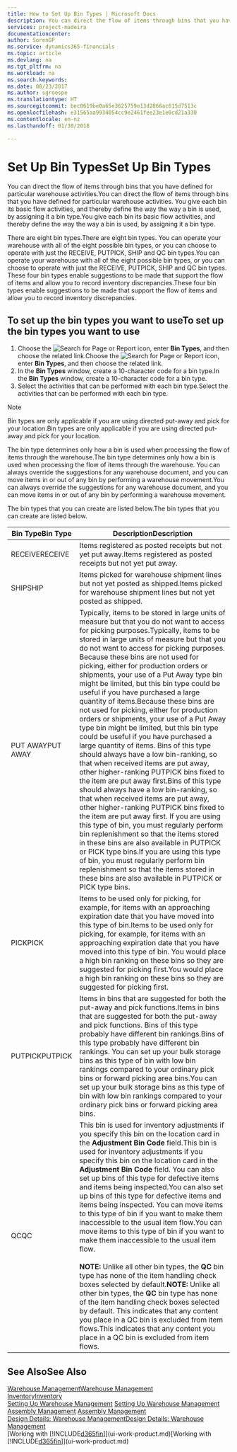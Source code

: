 ```yaml
---
title: How to Set Up Bin Types | Microsoft Docs
description: You can direct the flow of items through bins that you have defined for particular warehouse activities. You give each bin its basic flow activities, and thereby define the way the way a bin is used, by assigning it a bin type.
services: project-madeira
documentationcenter: 
author: SorenGP
ms.service: dynamics365-financials
ms.topic: article
ms.devlang: na
ms.tgt_pltfrm: na
ms.workload: na
ms.search.keywords: 
ms.date: 08/23/2017
ms.author: sgroespe
ms.translationtype: HT
ms.sourcegitcommit: bec0619be0a65e3625759e13d2866ac615d7513c
ms.openlocfilehash: e31565aa9934054cc9e2461fee23e1e0cd21a330
ms.contentlocale: en-nz
ms.lasthandoff: 01/30/2018

---
```

# <a name="set-up-bin-types"></a><span data-ttu-id="72643-104">Set Up Bin Types</span><span class="sxs-lookup"><span data-stu-id="72643-104">Set Up Bin Types</span></span>
<span data-ttu-id="72643-105">You can direct the flow of items through bins that you have defined for particular warehouse activities.</span><span class="sxs-lookup"><span data-stu-id="72643-105">You can direct the flow of items through bins that you have defined for particular warehouse activities.</span></span> <span data-ttu-id="72643-106">You give each bin its basic flow activities, and thereby define the way the way a bin is used, by assigning it a bin type.</span><span class="sxs-lookup"><span data-stu-id="72643-106">You give each bin its basic flow activities, and thereby define the way the way a bin is used, by assigning it a bin type.</span></span>  

<span data-ttu-id="72643-107">There are eight bin types.</span><span class="sxs-lookup"><span data-stu-id="72643-107">There are eight bin types.</span></span> <span data-ttu-id="72643-108">You can operate your warehouse with all of the eight possible bin types, or you can choose to operate with just the RECEIVE, PUTPICK, SHIP and QC bin types.</span><span class="sxs-lookup"><span data-stu-id="72643-108">You can operate your warehouse with all of the eight possible bin types, or you can choose to operate with just the RECEIVE, PUTPICK, SHIP and QC bin types.</span></span> <span data-ttu-id="72643-109">These four bin types enable suggestions to be made that support the flow of items and allow you to record inventory discrepancies.</span><span class="sxs-lookup"><span data-stu-id="72643-109">These four bin types enable suggestions to be made that support the flow of items and allow you to record inventory discrepancies.</span></span>  

## <a name="to-set-up-the-bin-types-you-want-to-use"></a><span data-ttu-id="72643-110">To set up the bin types you want to use</span><span class="sxs-lookup"><span data-stu-id="72643-110">To set up the bin types you want to use</span></span>  
1.  <span data-ttu-id="72643-111">Choose the ![Search for Page or Report](media/ui-search/search_small.png "Search for Page or Report icon") icon, enter **Bin Types**, and then choose the related link.</span><span class="sxs-lookup"><span data-stu-id="72643-111">Choose the ![Search for Page or Report](media/ui-search/search_small.png "Search for Page or Report icon") icon, enter **Bin Types**, and then choose the related link.</span></span>  
2.  <span data-ttu-id="72643-112">In the **Bin Types** window, create a 10-character code for a bin type.</span><span class="sxs-lookup"><span data-stu-id="72643-112">In the **Bin Types** window, create a 10-character code for a bin type.</span></span>  
3.  <span data-ttu-id="72643-113">Select the activities that can be performed with each bin type.</span><span class="sxs-lookup"><span data-stu-id="72643-113">Select the activities that can be performed with each bin type.</span></span>  

> [!NOTE]  
>  <span data-ttu-id="72643-114">Bin types are only applicable if you are using directed put-away and pick for your location.</span><span class="sxs-lookup"><span data-stu-id="72643-114">Bin types are only applicable if you are using directed put-away and pick for your location.</span></span>  

<span data-ttu-id="72643-115">The bin type determines only how a bin is used when processing the flow of items through the warehouse.</span><span class="sxs-lookup"><span data-stu-id="72643-115">The bin type determines only how a bin is used when processing the flow of items through the warehouse.</span></span> <span data-ttu-id="72643-116">You can always override the suggestions for any warehouse document, and you can move items in or out of any bin by performing a warehouse movement.</span><span class="sxs-lookup"><span data-stu-id="72643-116">You can always override the suggestions for any warehouse document, and you can move items in or out of any bin by performing a warehouse movement.</span></span>  

<span data-ttu-id="72643-117">The bin types that you can create are listed below.</span><span class="sxs-lookup"><span data-stu-id="72643-117">The bin types that you can create are listed below.</span></span>  

|<span data-ttu-id="72643-118">Bin Type</span><span class="sxs-lookup"><span data-stu-id="72643-118">Bin Type</span></span>|<span data-ttu-id="72643-119">Description</span><span class="sxs-lookup"><span data-stu-id="72643-119">Description</span></span>|  
|------------------|---------------------------------------|  
|<span data-ttu-id="72643-120">RECEIVE</span><span class="sxs-lookup"><span data-stu-id="72643-120">RECEIVE</span></span>|<span data-ttu-id="72643-121">Items registered as posted receipts but not yet put away.</span><span class="sxs-lookup"><span data-stu-id="72643-121">Items registered as posted receipts but not yet put away.</span></span>|  
|<span data-ttu-id="72643-122">SHIP</span><span class="sxs-lookup"><span data-stu-id="72643-122">SHIP</span></span>|<span data-ttu-id="72643-123">Items picked for warehouse shipment lines but not yet posted as shipped.</span><span class="sxs-lookup"><span data-stu-id="72643-123">Items picked for warehouse shipment lines but not yet posted as shipped.</span></span>|  
|<span data-ttu-id="72643-124">PUT AWAY</span><span class="sxs-lookup"><span data-stu-id="72643-124">PUT AWAY</span></span>|<span data-ttu-id="72643-125">Typically, items to be stored in large units of measure but that you do not want to access for picking purposes.</span><span class="sxs-lookup"><span data-stu-id="72643-125">Typically, items to be stored in large units of measure but that you do not want to access for picking purposes.</span></span> <span data-ttu-id="72643-126">Because these bins are not used for picking, either for production orders or shipments, your use of a Put Away type bin might be limited, but this bin type could be useful if you have purchased a large quantity of items.</span><span class="sxs-lookup"><span data-stu-id="72643-126">Because these bins are not used for picking, either for production orders or shipments, your use of a Put Away type bin might be limited, but this bin type could be useful if you have purchased a large quantity of items.</span></span> <span data-ttu-id="72643-127">Bins of this type should always have a low bin-ranking, so that when received items are put away, other higher-ranking PUTPICK bins fixed to the item are put away first.</span><span class="sxs-lookup"><span data-stu-id="72643-127">Bins of this type should always have a low bin-ranking, so that when received items are put away, other higher-ranking PUTPICK bins fixed to the item are put away first.</span></span> <span data-ttu-id="72643-128">If you are using this type of bin, you must regularly perform bin replenishment so that the items stored in these bins are also available in PUTPICK or PICK type bins.</span><span class="sxs-lookup"><span data-stu-id="72643-128">If you are using this type of bin, you must regularly perform bin replenishment so that the items stored in these bins are also available in PUTPICK or PICK type bins.</span></span>|  
|<span data-ttu-id="72643-129">PICK</span><span class="sxs-lookup"><span data-stu-id="72643-129">PICK</span></span>|<span data-ttu-id="72643-130">Items to be used only for picking, for example, for items with an approaching expiration date that you have moved into this type of bin.</span><span class="sxs-lookup"><span data-stu-id="72643-130">Items to be used only for picking, for example, for items with an approaching expiration date that you have moved into this type of bin.</span></span> <span data-ttu-id="72643-131">You would place a high bin ranking on these bins so they are suggested for picking first.</span><span class="sxs-lookup"><span data-stu-id="72643-131">You would place a high bin ranking on these bins so they are suggested for picking first.</span></span>|  
|<span data-ttu-id="72643-132">PUTPICK</span><span class="sxs-lookup"><span data-stu-id="72643-132">PUTPICK</span></span>|<span data-ttu-id="72643-133">Items in bins that are suggested for both the put-away and pick functions.</span><span class="sxs-lookup"><span data-stu-id="72643-133">Items in bins that are suggested for both the put-away and pick functions.</span></span> <span data-ttu-id="72643-134">Bins of this type probably have different bin rankings.</span><span class="sxs-lookup"><span data-stu-id="72643-134">Bins of this type probably have different bin rankings.</span></span> <span data-ttu-id="72643-135">You can set up your bulk storage bins as this type of bin with low bin rankings compared to your ordinary pick bins or forward picking area bins.</span><span class="sxs-lookup"><span data-stu-id="72643-135">You can set up your bulk storage bins as this type of bin with low bin rankings compared to your ordinary pick bins or forward picking area bins.</span></span>|  
|<span data-ttu-id="72643-136">QC</span><span class="sxs-lookup"><span data-stu-id="72643-136">QC</span></span>|<span data-ttu-id="72643-137">This bin is used for inventory adjustments if you specify this bin on the location card in the **Adjustment Bin Code** field.</span><span class="sxs-lookup"><span data-stu-id="72643-137">This bin is used for inventory adjustments if you specify this bin on the location card in the **Adjustment Bin Code** field.</span></span> <span data-ttu-id="72643-138">You can also set up bins of this type for defective items and items being inspected.</span><span class="sxs-lookup"><span data-stu-id="72643-138">You can also set up bins of this type for defective items and items being inspected.</span></span> <span data-ttu-id="72643-139">You can move items to this type of bin if you want to make them inaccessible to the usual item flow.</span><span class="sxs-lookup"><span data-stu-id="72643-139">You can move items to this type of bin if you want to make them inaccessible to the usual item flow.</span></span><br /><br /> <span data-ttu-id="72643-140">**NOTE:** Unlike all other bin types, the **QC** bin type has none of the item handling check boxes selected by default.</span><span class="sxs-lookup"><span data-stu-id="72643-140">**NOTE:** Unlike all other bin types, the **QC** bin type has none of the item handling check boxes selected by default.</span></span> <span data-ttu-id="72643-141">This indicates that any content you place in a QC bin is excluded from item flows.</span><span class="sxs-lookup"><span data-stu-id="72643-141">This indicates that any content you place in a QC bin is excluded from item flows.</span></span>|  

## <a name="see-also"></a><span data-ttu-id="72643-142">See Also</span><span class="sxs-lookup"><span data-stu-id="72643-142">See Also</span></span>
[<span data-ttu-id="72643-143">Warehouse Management</span><span class="sxs-lookup"><span data-stu-id="72643-143">Warehouse Management</span></span>](warehouse-manage-warehouse.md)  
[<span data-ttu-id="72643-144">Inventory</span><span class="sxs-lookup"><span data-stu-id="72643-144">Inventory</span></span>](inventory-manage-inventory.md)  
<span data-ttu-id="72643-145">[Setting Up Warehouse Management](warehouse-setup-warehouse.md)   </span><span class="sxs-lookup"><span data-stu-id="72643-145">[Setting Up Warehouse Management](warehouse-setup-warehouse.md)   </span></span>  
<span data-ttu-id="72643-146">[Assembly Management](assembly-assemble-items.md)  </span><span class="sxs-lookup"><span data-stu-id="72643-146">[Assembly Management](assembly-assemble-items.md)  </span></span>  
[<span data-ttu-id="72643-147">Design Details: Warehouse Management</span><span class="sxs-lookup"><span data-stu-id="72643-147">Design Details: Warehouse Management</span></span>](design-details-warehouse-management.md)  
<span data-ttu-id="72643-148">[Working with [!INCLUDE[d365fin](includes/d365fin_md.md)]](ui-work-product.md)</span><span class="sxs-lookup"><span data-stu-id="72643-148">[Working with [!INCLUDE[d365fin](includes/d365fin_md.md)]](ui-work-product.md)</span></span>

